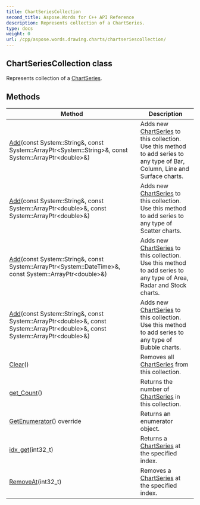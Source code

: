 ```yaml
---
title: ChartSeriesCollection
second_title: Aspose.Words for C++ API Reference
description: Represents collection of a ChartSeries. 
type: docs
weight: 0
url: /cpp/aspose.words.drawing.charts/chartseriescollection/
---
```

## ChartSeriesCollection class


Represents collection of a [ChartSeries](./chartseries/).

## Methods

| Method | Description |
| --- | --- |
| [Add](./add/)(const System::String\&, const System::ArrayPtr\<System::String\>\&, const System::ArrayPtr\<double\>\&) | Adds new [ChartSeries](../chartseries/) to this collection. Use this method to add series to any type of Bar, Column, Line and Surface charts. |
| [Add](./add/)(const System::String\&, const System::ArrayPtr\<double\>\&, const System::ArrayPtr\<double\>\&) | Adds new [ChartSeries](../chartseries/) to this collection. Use this method to add series to any type of Scatter charts. |
| [Add](./add/)(const System::String\&, const System::ArrayPtr\<System::DateTime\>\&, const System::ArrayPtr\<double\>\&) | Adds new [ChartSeries](../chartseries/) to this collection. Use this method to add series to any type of Area, Radar and Stock charts. |
| [Add](./add/)(const System::String\&, const System::ArrayPtr\<double\>\&, const System::ArrayPtr\<double\>\&, const System::ArrayPtr\<double\>\&) | Adds new [ChartSeries](../chartseries/) to this collection. Use this method to add series to any type of Bubble charts. |
| [Clear](./clear/)() | Removes all [ChartSeries](../chartseries/) from this collection. |
| [get_Count](./get_count/)() | Returns the number of [ChartSeries](../chartseries/) in this collection. |
| [GetEnumerator](./getenumerator/)() override | Returns an enumerator object. |
| [idx_get](./idx_get/)(int32_t) | Returns a [ChartSeries](../chartseries/) at the specified index. |
| [RemoveAt](./removeat/)(int32_t) | Removes a [ChartSeries](../chartseries/) at the specified index. |
